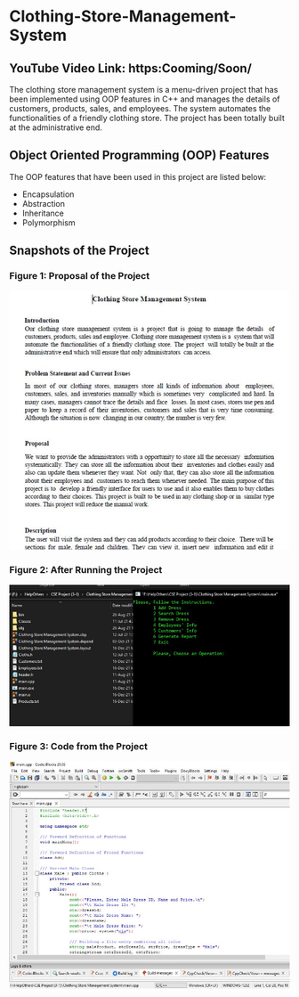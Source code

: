 # Clothing-Store-Management-System

## YouTube Video Link: https:Cooming/Soon/

The clothing store management system is a menu-driven project that has been implemented using OOP features in C++ and manages the details of customers, products, sales, and employees. The system automates the functionalities of a friendly clothing store. The project has been totally built at the administrative end.

## Object Oriented Programming (OOP) Features
The OOP features that have been used in this project are listed below:
  * Encapsulation
  * Abstraction
  * Inheritance
  * Polymorphism

## Snapshots of the Project

### Figure 1: Proposal of the Project
![alt text](https://github.com/wnoyan/Clothing-Store-Management-System/blob/ec03f964aac050e3f5e310feeff8c1b1d131bf6e/images/Proposal.JPG)

### Figure 2: After Running the Project
![alt text](https://github.com/wnoyan/Clothing-Store-Management-System/blob/ec03f964aac050e3f5e310feeff8c1b1d131bf6e/images/Run.JPG)

### Figure 3: Code from the Project
![alt text](https://github.com/wnoyan/Clothing-Store-Management-System/blob/ec03f964aac050e3f5e310feeff8c1b1d131bf6e/images/Code.JPG)
